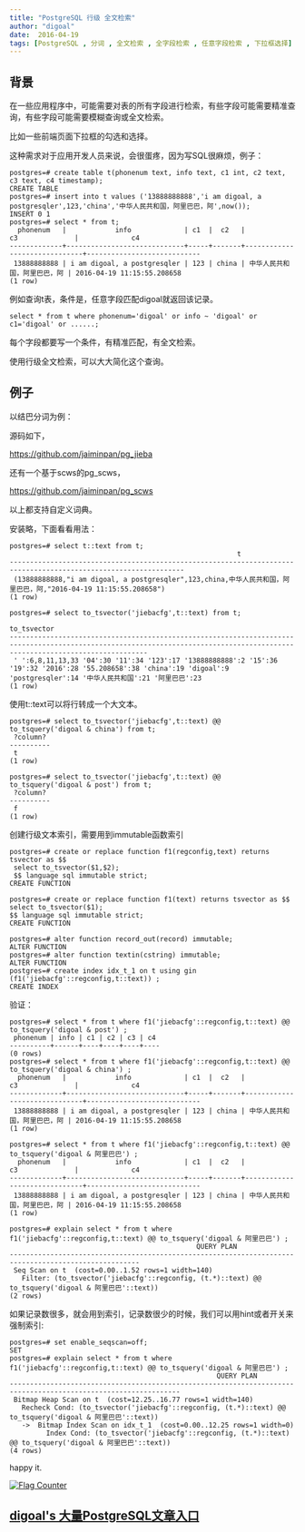 ```yaml
---
title: "PostgreSQL 行级 全文检索"
author: "digoal"
date:  2016-04-19
tags: [PostgreSQL , 分词 , 全文检索 , 全字段检索 , 任意字段检索 , 下拉框选择]
---
```

## 背景        
在一些应用程序中，可能需要对表的所有字段进行检索，有些字段可能需要精准查询，有些字段可能需要模糊查询或全文检索。    
   
比如一些前端页面下拉框的勾选和选择。  
    
这种需求对于应用开发人员来说，会很蛋疼，因为写SQL很麻烦，例子：    
  
```  
postgres=# create table t(phonenum text, info text, c1 int, c2 text, c3 text, c4 timestamp);  
CREATE TABLE  
postgres=# insert into t values ('13888888888','i am digoal, a postgresqler',123,'china','中华人民共和国，阿里巴巴，阿',now());  
INSERT 0 1  
postgres=# select * from t;  
  phonenum   |            info             | c1  |  c2   |              c3              |             c4               
-------------+-----------------------------+-----+-------+------------------------------+----------------------------  
 13888888888 | i am digoal, a postgresqler | 123 | china | 中华人民共和国，阿里巴巴，阿 | 2016-04-19 11:15:55.208658  
(1 row)  
```  
  
例如查询t表，条件是，任意字段匹配digoal就返回该记录。   
  
```  
select * from t where phonenum='digoal' or info ~ 'digoal' or c1='digoal' or ......;  
```  
  
每个字段都要写一个条件，有精准匹配，有全文检索。    
  
使用行级全文检索，可以大大简化这个查询。    
  
  
## 例子  
以结巴分词为例：    
  
源码如下，    
  
https://github.com/jaiminpan/pg_jieba    
  
还有一个基于scws的pg_scws，  
  
https://github.com/jaiminpan/pg_scws    
  
以上都支持自定义词典。    
  
安装略，下面看看用法：    
  
```  
postgres=# select t::text from t;  
                                                        t                                                          
-----------------------------------------------------------------------------------------------------------------  
 (13888888888,"i am digoal, a postgresqler",123,china,中华人民共和国，阿里巴巴，阿,"2016-04-19 11:15:55.208658")  
(1 row)  
  
postgres=# select to_tsvector('jiebacfg',t::text) from t;  
                                                                                 to_tsvector                                                                                    
------------------------------------------------------------------------------------------------------------------------------------------------------------------------------  
 ' ':6,8,11,13,33 '04':30 '11':34 '123':17 '13888888888':2 '15':36 '19':32 '2016':28 '55.208658':38 'china':19 'digoal':9 'postgresqler':14 '中华人民共和国':21 '阿里巴巴':23  
(1 row)  
```  
  
使用t::text可以将行转成一个大文本。    
  
```  
postgres=# select to_tsvector('jiebacfg',t::text) @@ to_tsquery('digoal & china') from t;  
 ?column?   
----------  
 t  
(1 row)  
  
postgres=# select to_tsvector('jiebacfg',t::text) @@ to_tsquery('digoal & post') from t;  
 ?column?   
----------  
 f  
(1 row)  
```  
  
创建行级文本索引，需要用到immutable函数索引       
  
```  
postgres=# create or replace function f1(regconfig,text) returns tsvector as $$  
 select to_tsvector($1,$2);  
 $$ language sql immutable strict;  
CREATE FUNCTION  
  
postgres=# create or replace function f1(text) returns tsvector as $$            
select to_tsvector($1);     
$$ language sql immutable strict;  
CREATE FUNCTION  
  
postgres=# alter function record_out(record) immutable;  
ALTER FUNCTION  
postgres=# alter function textin(cstring) immutable;  
ALTER FUNCTION  
postgres=# create index idx_t_1 on t using gin (f1('jiebacfg'::regconfig,t::text)) ;  
CREATE INDEX  
```  
  
验证：   
  
```  
postgres=# select * from t where f1('jiebacfg'::regconfig,t::text) @@ to_tsquery('digoal & post') ;  
 phonenum | info | c1 | c2 | c3 | c4   
----------+------+----+----+----+----  
(0 rows)  
postgres=# select * from t where f1('jiebacfg'::regconfig,t::text) @@ to_tsquery('digoal & china') ;  
  phonenum   |            info             | c1  |  c2   |              c3              |             c4               
-------------+-----------------------------+-----+-------+------------------------------+----------------------------  
 13888888888 | i am digoal, a postgresqler | 123 | china | 中华人民共和国，阿里巴巴，阿 | 2016-04-19 11:15:55.208658  
(1 row)  
  
postgres=# select * from t where f1('jiebacfg'::regconfig,t::text) @@ to_tsquery('digoal & 阿里巴巴') ;  
  phonenum   |            info             | c1  |  c2   |              c3              |             c4               
-------------+-----------------------------+-----+-------+------------------------------+----------------------------  
 13888888888 | i am digoal, a postgresqler | 123 | china | 中华人民共和国，阿里巴巴，阿 | 2016-04-19 11:15:55.208658  
(1 row)  
  
postgres=# explain select * from t where f1('jiebacfg'::regconfig,t::text) @@ to_tsquery('digoal & 阿里巴巴') ;  
                                              QUERY PLAN                                                
------------------------------------------------------------------------------------------------------  
 Seq Scan on t  (cost=0.00..1.52 rows=1 width=140)  
   Filter: (to_tsvector('jiebacfg'::regconfig, (t.*)::text) @@ to_tsquery('digoal & 阿里巴巴'::text))  
(2 rows)  
```  
  
如果记录数很多，就会用到索引，记录数很少的时候，我们可以用hint或者开关来强制索引:    
  
```  
postgres=# set enable_seqscan=off;  
SET  
postgres=# explain select * from t where f1('jiebacfg'::regconfig,t::text) @@ to_tsquery('digoal & 阿里巴巴') ;  
                                                   QUERY PLAN                                                     
----------------------------------------------------------------------------------------------------------------  
 Bitmap Heap Scan on t  (cost=12.25..16.77 rows=1 width=140)  
   Recheck Cond: (to_tsvector('jiebacfg'::regconfig, (t.*)::text) @@ to_tsquery('digoal & 阿里巴巴'::text))  
   ->  Bitmap Index Scan on idx_t_1  (cost=0.00..12.25 rows=1 width=0)  
         Index Cond: (to_tsvector('jiebacfg'::regconfig, (t.*)::text) @@ to_tsquery('digoal & 阿里巴巴'::text))  
(4 rows)  
```  
  
happy it.    
  
      
                                     
                   
  
<a rel="nofollow" href="http://info.flagcounter.com/h9V1"  ><img src="http://s03.flagcounter.com/count/h9V1/bg_FFFFFF/txt_000000/border_CCCCCC/columns_2/maxflags_12/viewers_0/labels_0/pageviews_0/flags_0/"  alt="Flag Counter"  border="0"  ></a>  
  
  
  
  
  
  
## [digoal's 大量PostgreSQL文章入口](https://github.com/digoal/blog/blob/master/README.md "22709685feb7cab07d30f30387f0a9ae")
  
